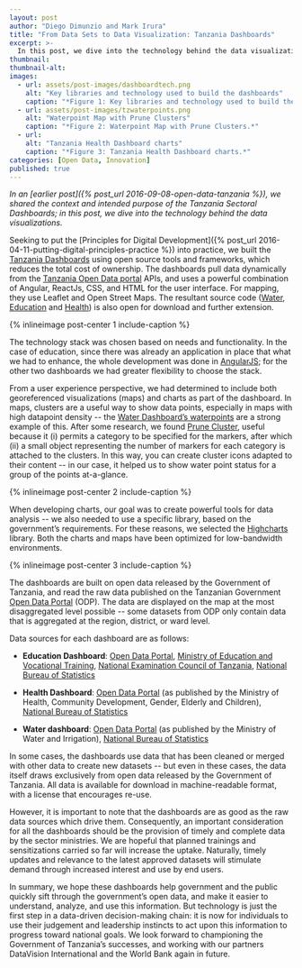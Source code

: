 ```yaml
---
layout: post
author: "Diego Dimunzio and Mark Irura"
title: "From Data Sets to Data Visualization: Tanzania Dashboards" 
excerpt: >-
  In this post, we dive into the technology behind the data visualizations....
thumbnail: 
thumbnail-alt: 
images:
  - url: assets/post-images/dashboardtech.png
    alt: "Key libraries and technology used to build the dashboards"
    caption: "*Figure 1: Key libraries and technology used to build the dashboards.*"
  - url: assets/post-images/tzwaterpoints.png
    alt: "Waterpoint Map with Prune Clusters"
    caption: "*Figure 2: Waterpoint Map with Prune Clusters.*"
  - url: 
    alt: "Tanzania Health Dashboard charts"
    caption: "*Figure 3: Tanzania Health Dashboard charts.*"
categories: [Open Data, Innovation]
published: true
---
```


*In an [earlier post]({% post_url 2016-09-08-open-data-tanzania %}), we shared the context and intended purpose of the Tanzania Sectoral Dashboards; in this post, we dive into the technology behind the data visualizations.*

Seeking to put the [Principles for Digital Development]({% post_url 2016-04-11-putting-digital-principles-practice %}) into practice, we built the [Tanzania Dashboards](http://www.takwimu.org/#/?_k=t1r8g4) using open source tools and frameworks, which reduces the total cost of ownership. The dashboards pull data dynamically from the [Tanzania Open Data portal](http://www.takwimu.org/#/?_k=t1r8g4) APIs, and uses a powerful combination of Angular, ReactJs, CSS, and HTML for the user interface. For mapping, they use Leaflet and Open Street Maps. The resultant source code ([Water](https://github.com/WorldBank-Transport/waterdash), [Education](https://github.com/WorldBank-Transport/edudash) and [Health](https://github.com/WorldBank-Transport/healthdash)) is also open for download and further extension.

{% inlineimage post-center 1 include-caption %}

The technology stack was chosen based on needs and functionality. In the case of education, since there was already an application in place that what we had to enhance, the whole development was done in [AngularJS](https://angularjs.org); for the other two dashboards we had greater flexibility to choose the stack.

From a user experience perspective, we had determined to include both georeferenced visualizations (maps) and charts as part of the dashboard. In maps, clusters are a useful way to show data points, especially in maps with high datapoint density -- the [Water Dashboard’s waterpoints](http://maji.takwimu.org/#/dash/points/waterpoints/?_k=q6pb95) are a strong example of this. After some research, we found [Prune Cluster](https://github.com/SINTEF-9012/PruneCluster), useful because it (i) permits a category to be specified for the markers, after which (ii) a small object representing the number of markers for each category is attached to the clusters. In this way, you can create cluster icons adapted to their content -- in our case, it helped us to show water point status for a group of the points at-a-glance. 

{% inlineimage post-center 2 include-caption %}

When developing charts, our goal was to create powerful tools for data analysis -- we also needed to use a specific library, based on the government’s requirements. For these reasons, we selected the [Highcharts](http://www.highcharts.com) library. Both the charts and maps have been optimized for low-bandwidth environments.

{% inlineimage post-center 3 include-caption %}

The dashboards are built on open data released by the Government of Tanzania, and read the raw data published on the Tanzanian Government [Open Data Portal](http://opendata.go.tz) (ODP). The data are displayed on the map at the most disaggregated level possible -- some datasets from ODP only contain data that is aggregated at the region, district, or ward level. 

Data sources for each dashboard are as follows: 

- **Education Dashboard**: [Open Data Portal](http://opendata.go.tz/organization/ministry-of-education-and-vocational-training), [Ministry of Education and Vocational Training](http://www.moe.go.tz), [National Examination Council of Tanzania](http://necta.go.tz), [National Bureau of Statistics](http://nbs.go.tz)

- **Health Dashboard**: [Open Data Portal](http://opendata.go.tz/organization/ministry-of-health-and-social) (as published by the Ministry of Health, Community Development, Gender, Elderly and Children), [National Bureau of Statistics](http://nbs.go.tz) 

- **Water dashboard**: [Open Data Portal](http://opendata.go.tz/organization/ministry-of-water) (as published by the Ministry of Water and Irrigation), [National Bureau of Statistics](http://nbs.go.tz)

In some cases, the dashboards use data that has been cleaned or merged with other data to create new datasets -- but even in these cases, the data itself draws exclusively from open data released by the Government of Tanzania. All data is available for download in machine-readable format, with a license that encourages re-use.  

However, it is important to note that the dashboards are as good as the raw data sources which drive them. Consequently, an important consideration for all the dashboards should be the provision of timely and complete data by the sector ministries. We are hopeful that planned trainings and sensitizations carried so far will increase the uptake. Naturally, timely updates and relevance to the latest approved datasets will stimulate demand through increased interest and use by end users. 

In summary, we hope these dashboards help government and the public quickly sift through the government’s open data, and make it easier to understand, analyze, and use this information. But technology is just the first step in a data-driven decision-making chain: it is now for individuals to use their judgement and leadership instincts to act upon this information to progress toward national goals. We look forward to championing the Government of Tanzania’s successes, and working with our partners DataVision International and the World Bank again in future.


